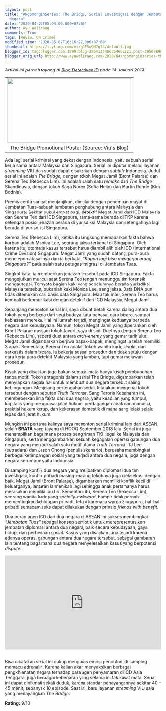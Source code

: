 ```yaml
---
layout: post
title: "#NgomonginSeries: The Bridge, Serial Investigasi dengan Jembatan Antar Dua
  Negara"
date: '2020-04-29T05:04:00.000+07:00'
author: Ayu Welirang
comments: True
tags: [Reviw, On Crime]
modified_time: '2020-05-07T16:16:27.006+07:00'
thumbnail: https://i.ytimg.com/vi/gGESoQN7q74/default.jpg
blogger_id: tag:blogger.com,1999:blog-2864133486354662221.post-3956989848989585378
blogger_orig_url: http://www.ayuwelirang.com/2020/04/ngomonginseries-the-bridge-serial-malaysia-singapura.html
---
```


*Artikel ini pernah tayang di [Blog Detectives ID](https://detectivestoryid.wordpress.com/2019/01/14/the-bridge-serial-investigasi-dengan-jembatan-antar-dua-negara) pada 14 Januari 2019.*

<table cellpadding="0" cellspacing="0" class="tr-caption-container" style="margin-left: auto; margin-right: auto; text-align: justify;"><tbody><tr><td style="text-align: center;"><a href="https://d570vxfwtvu33.cloudfront.net/wp-content/uploads/2018/08/The-Bridge-Feature-Image-758x396.jpg" imageanchor="1" style="margin-left: auto; margin-right: auto;"><img border="0" data-original-height="396" data-original-width="758" height="208" src="https://d570vxfwtvu33.cloudfront.net/wp-content/uploads/2018/08/The-Bridge-Feature-Image-758x396.jpg" width="400" /></a></td></tr><tr><td class="tr-caption" style="text-align: center;">The Bridge Promotional Poster (Source: Viu's Blog)</td></tr></tbody></table>

Ada lagi serial kriminal yang dekat dengan Indonesia, yaitu sebuah serial kerja sama antara Malaysia dan Singapura. Serial ini diputar melalui layanan *streaming* VIU dan sudah dapat disaksikan dengan *subtitle* Indonesia. Judul serial ini adalah *The Bridge,* dengan tokoh Megat Jamil (Bront Palarae) dan Serena Teo (Rebecca Lim). Ini adalah salah satu *remake* dari *The Bridge* Skandinavia, dengan tokoh Saga Norén (Sofia Helin) dan Martin Rohde (Kim Bodnia).

Premis cerita sangat menjanjikan, dimulai dengan penemuan mayat di Jembatan Tuas–sebuah jembatan penghubung antara Malaysia dan Singapura. Sekitar pukul empat pagi, detektif Megat Jamil dari ICD Malaysia dan Serena Teo dari ICD Singapura, sama-sama berada di TKP karena setengah posisi jenazah berada di yurisdiksi Malaysia dan setengahnya lagi berada di yurisdiksi Singapura.

Serena Teo (Rebecca Lim), ketika itu langsung memaparkan fakta bahwa korban adalah Monica Lee, seorang jaksa terkenal di Singapura. Oleh karena itu, otomatis kasus tersebut harus diambil alih oleh ICD (International Crime Division) Singapura. Megat Jamil yang sudah datang, pura-pura menelepon atasannya dan ia berkata, *“Kapan lagi bisa mengerjai orang Singapura?”* pada salah satu petugas imigrasi di Jembatan Tuas.

Singkat kata, ia memberikan jenazah tersebut pada ICD Singapura. Fakta mengejutkan muncul saat Serena Teo tengah menunggu tim forensik mengautopsi. Ternyata bagian kaki yang sebelumnya berada yurisdiksi Malaysia tersebut, bukanlah kaki Monica Lee, sang jaksa. Data DNA pun tidak ditemukan dari basis data Singapura. Mau tak mau, Serena Teo harus kembali berkomunikasi dengan detektif dari ICD Malaysia, Megat Jamil.

Sepanjang menonton serial ini, saya dibuat betah karena dialog antara dua tokoh yang berbeda dari segi budaya, tata bahasa, cara bicara, sampai kebiasaan mereka. Hal ini lumrah terjadi, mengingat keduanya berbeda negara dan kebudayaan. Namun, tokoh Megat Jamil yang diperankan oleh Bront Palarae menjadi tokoh favorit saya di sini. Duetnya dengan Serena Teo (Rebecca Lim), seperti duet antara *arch-enemy* yang gemar tarik ulur. Megat Jamil digambarkan berjiwa bapak-bapak, mengingat ia telah memiliki 3 anak. Sementara, Serena Teo adalah tokoh wanita karir, *single*, dan sarkastis dalam bicara. Ia bekerja sesuai prosedur dan tidak setuju dengan cara kerja para detektif Malaysia yang lamban, tapi gemar melawan prosedur.

Kisah yang disajikan juga bukan semata-mata hanya kisah pembunuhan tanpa motif. Tokoh antagonis dalam serial The Bridge, digambarkan telah menyiapkan segala hal untuk membuat dua negara tersebut saling kebingungan. Menjelang pertengahan serial, kita akan mengenal tokoh tersebut dengan sebutan *Truth Terrorist*. Sang Teroris Kebenaran ini, membeberkan lima fakta dari dua negara, yaitu keadilan yang tumpul, kapitalis yang menguasai jalan hukum, perdagangan anak dan manusia, praktisi hukum korup, dan kekerasan domestik di mana sang lelaki selalu lepas dari jerat hukum.

Mungkin ini pertama kalinya saya menonton serial kriminal lain dari ASEAN, selain **BRATA** yang tayang di HOOQ September 2018 lalu. Serial ini juga menampilkan bagaimana proses pengiriman TKI ilegal ke Malaysia dan Singapura, serta menggambarkan sebuah kegagalan operasi gabungan dua negara yang menjadi salah satu motif utama *Truth Terrorist*. TJ Lee (sutradara) dan Jason Chong (penulis skenario), berusaha membingkai berbagai ketimpangan sosial yang terjadi antara dua negara, juga dengan negara serumpun yaitu Indonesia.

Di samping konflik dua negara yang melibatkan diplomasi dua tim investigasi, konflik pribadi masing-masing tokohnya juga dieksekusi dengan baik. Megat Jamil (Bront Palarae), digambarkan memiliki konflik kecil di keluarganya, lantaran ia menikah lagi sehingga anak pertamanya harus merasakan memiliki ibu tiri. Sementara itu, Serena Teo (Rebecca Lim), seorang wanita karir yang *socially-awkward*, hampir tidak pernah mementingkan kehidupan pribadi, tetapi karena ia warga Singapura, hal-hal pribadi semacam seks dapat dilakukan dengan prinsip *friends with benefit*.

Dua peran agen ICD dari dua negara di ASEAN ini sukses membingkai *“Jembatan Tuas”* sebagai konsep semiotik untuk merepresentasikan jembatan diplomasi antara dua negara, baik secara kebudayaan, gaya hidup, dan perbedaan sosial. Kasus yang disajikan juga terjadi karena adanya operasi gabungan antara dua negara tersebut, sebagai gambaran lain tentang bagaimana dua negara menyelesaikan kasus yang berpotensi *dispute*.

<div class="jetpack-video-wrapper" style="background-color: white; box-sizing: inherit; color: #222222; font-family: Lora, serif; margin: 0px 0px 30px; text-align: center;"><span class="embed-youtube" style="box-sizing: inherit; display: block; text-align: center;"><iframe allowfullscreen="true" class="youtube-player" data-height="405" data-ratio="0.5625" data-width="720" src="https://www.youtube.com/embed/gGESoQN7q74?version=3&amp;rel=1&amp;fs=1&amp;autohide=2&amp;showsearch=0&amp;showinfo=1&amp;iv_load_policy=1&amp;wmode=transparent" style="border-width: 0px; box-sizing: inherit; display: block; height: 303.75px; margin: 0px; max-width: 100%; text-align: center; width: 540px;"></iframe></span></div>

Bisa dikatakan serial ini cukup menguras emosi penonton, di samping memacu adrenalin. Karena kalian akan menyaksikan berbagai pengkhianatan negara terhadap para agen penyamaran di ICD Asia Tenggara, juga berbagai kebenaran yang selama ini tak kasat mata. Serial ini dapat dinikmati sekali duduk, karena standar penayangannya sekitar 40 – 45 menit, sebanyak 10 episode. Saat ini, baru layanan *streaming* VIU saja yang menayangkan *The Bridge*.

**Rating:** 9/10
